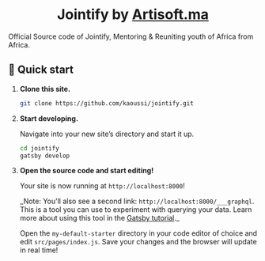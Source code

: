 <h1 align="center">
  <a hre="https://www.jointify.africa">Jointify</a> by <a href="https://www.artisoft.ma">Artisoft.ma</a>
</h1>

Official Source code of Jointify, Mentoring & Reuniting youth of Africa from Africa.

## 🚀 Quick start

1.  **Clone this site.**

    ```sh
    git clone https://github.com/kaoussi/jointify.git
    ```

1.  **Start developing.**

    Navigate into your new site’s directory and start it up.

    ```sh
    cd jointify
    gatsby develop
    ```

1.  **Open the source code and start editing!**

    Your site is now running at `http://localhost:8000`!

    \_Note: You'll also see a second link: `http://localhost:8000/___graphql`. This is a tool you can use to experiment with querying your data. Learn more about using this tool in the [Gatsby tutorial](https://www.gatsbyjs.org/tutorial/part-five/#introducing-graphiql).\_

    Open the `my-default-starter` directory in your code editor of choice and edit `src/pages/index.js`. Save your changes and the browser will update in real time!
